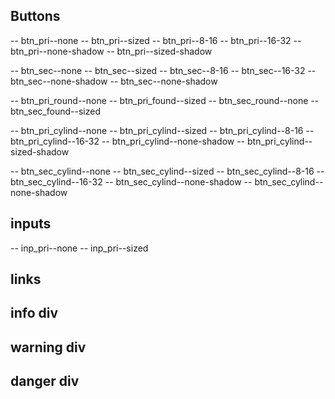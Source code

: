 ## Buttons

-- btn_pri--none
-- btn_pri--sized
-- btn_pri--8-16
-- btn_pri--16-32
-- btn_pri--none-shadow
-- btn_pri--sized-shadow

-- btn_sec--none
-- btn_sec--sized
-- btn_sec--8-16
-- btn_sec--16-32
-- btn_sec--none-shadow
-- btn_sec--none-shadow

-- btn_pri_round--none
-- btn_pri_found--sized
-- btn_sec_round--none
-- btn_sec_found--sized

-- btn_pri_cylind--none
-- btn_pri_cylind--sized
-- btn_pri_cylind--8-16
-- btn_pri_cylind--16-32
-- btn_pri_cylind--none-shadow
-- btn_pri_cylind--sized-shadow

-- btn_sec_cylind--none
-- btn_sec_cylind--sized
-- btn_sec_cylind--8-16
-- btn_sec_cylind--16-32
-- btn_sec_cylind--none-shadow
-- btn_sec_cylind--none-shadow

## inputs

-- inp_pri--none
-- inp_pri--sized

## links

## info div

## warning div

## danger div
